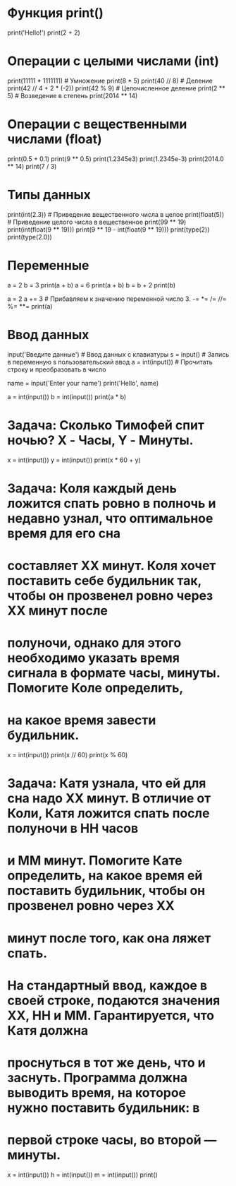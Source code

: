 # Функция print()
print('Hello!')
print(2 + 2)

# Операции с целыми числами (int)
print(11111 * 1111111)  # Умножение
print(8 * 5)
print(40 // 8)  # Деление
print(42 // 4 + 2 * (-2))
print(42 % 9)  # Целочисленное деление
print(2 ** 5)  # Возведение в степень
print(2014 ** 14)

# Операции с вещественными числами (float)
print(0.5 + 0.1)
print(9 ** 0.5)
print(1.2345e3)
print(1.2345e-3)
print(2014.0 ** 14)
print(7 / 3)

# Типы данных
print(int(2.3))  # Приведение вещественного числа в целое
print(float(5))  # Приведение целого числа в вещественное
print(99 ** 19)
print(int(float(9 ** 19)))
print(9 ** 19 - int(float(9 ** 19)))
print(type(2))
print(type(2.0))

# Переменные
a = 2
b = 3
print(a + b)
a = 6
print(a + b)
b = b + 2
print(b)

a = 2
a += 3  # Прибавляем к значению переменной число 3. -= *= /= //= %= **=
print(a)

# Ввод данных
input('Введите данные')  # Ввод данных с клавиатуры
s = input()  # Запись в переменную s пользовательский ввод
a = int(input())  # Прочитать строку и преобразовать в число

name = input('Enter your name')
print('Hello', name)

a = int(input())
b = int(input())
print(a * b)

#  Задача: Сколько Тимофей спит ночью? X - Часы, Y - Минуты.
x = int(input())
y = int(input())
print(x * 60 + y)

# Задача: Коля каждый день ложится спать ровно в полночь и недавно узнал, что оптимальное время для его сна
# составляет XX минут. Коля хочет поставить себе будильник так, чтобы он прозвенел ровно через XX минут после
# полуночи, однако для этого необходимо указать время сигнала в формате часы, минуты. Помогите Коле определить,
# на какое время завести будильник.
x = int(input())
print(x // 60)
print(x % 60)

# Задача: Катя узнала, что ей для сна надо XX минут. В отличие от Коли, Катя ложится спать после полуночи в HH часов
# и MM минут. Помогите Кате определить, на какое время ей поставить будильник, чтобы он прозвенел ровно через XX
# минут после того, как она ляжет спать.
# На стандартный ввод, каждое в своей строке, подаются значения XX, HH и MM. Гарантируется, что Катя должна
# проснуться в тот же день, что и заснуть. Программа должна выводить время, на которое нужно поставить будильник: в
# первой строке часы, во второй — минуты.
x = int(input())
h = int(input())
m = int(input())
print()


